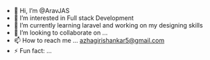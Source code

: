 - 👋 Hi, I’m @AravJAS
- 👀 I’m interested in Full stack Development
- 🌱 I’m currently learning laravel and working on my designing skills
- 💞️ I’m looking to collaborate on ...
- 📫 How to reach me ... azhagirishankar5@gmail.com
- ⚡ Fun fact: ...

<!---
AravJAS/AravJAS is a ✨ special ✨ repository because its `README.md` (this file) appears on your GitHub profile.
You can click the Preview link to take a look at your changes.
--->
